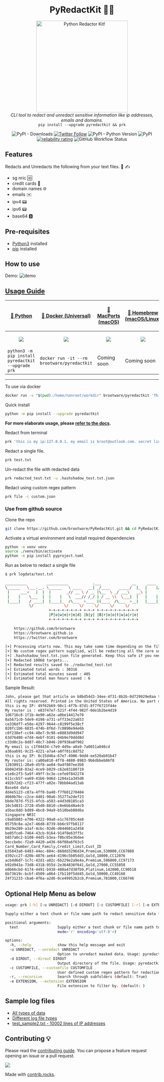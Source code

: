 <br>
<h1 align="center">PyRedactKit 🔐📝</h1>

<p align="center">
  <img src="./images/pyredacthead.gif" alt="Python Redactor Kit!" width="300" height="300"/>
<br />
<i>CLI tool to redact and unredact sensitive information like ip addresses, emails and domains.</i>
<br/>
<code>pip install --upgrade pyredactkit && prk</code>
</p>

<p align="center">
   <img alt="PyPI - Downloads" src="https://pepy.tech/badge/pyredactkit/month">
   <!-- <img alt="PyPI - Downloads" src="https://pepy.tech/badge/pyredactkit"> -->
   <a href="https://twitter.com/brootware"><img src="https://img.shields.io/twitter/follow/brootware?style=social" alt="Twitter Follow"></a>
   <img alt="PyPI - Python Version" src="https://img.shields.io/pypi/pyversions/pyredactkit"> <img alt="PyPI" src="https://img.shields.io/pypi/v/pyredactkit">
   <a href="https://sonarcloud.io/summary/new_code?id=brootware_PyRedactKit"><img src="https://sonarcloud.io/api/project_badges/measure?project=brootware_PyRedactKit&metric=alert_status" alt="reliability rating"></a>
   <img alt="GitHub Workflow Status" src="https://img.shields.io/github/workflow/status/brootware/pyredactkit/CI?label=CI&branch=main">
</p>

## Features

Redacts and Unredacts the following from your text files. 📄 ✍️

- sg nric 🆔
- credit cards 🏧
- domain names 🌐
- emails ✉️
- ipv4 📟
- ipv6 📟
- base64 🅱️

## Pre-requisites

- [Python3](https://www.python.org/downloads/) installed
- [pip](https://packaging.python.org/en/latest/guides/installing-using-pip-and-virtual-environments/) installed

## How to use

Demo:
![demo](./images/pyredactdemo.gif)

## [Usage Guide](https://github.com/brootware/PyRedactKit/wiki/Usage)

| <p align="center"><a href="https://pypi.org/project/pyredactkit">🐍 Python | <p align="center"><a href="https://hub.docker.com/r/brootware/pyredactkit">🐋 Docker (Universal) | <p align="center"><a href="https://ports.macports.org/port/pyredactkit/summary">🍎 MacPorts (macOS) | <p align="center"><a href="https://formulae.brew.sh/formula/pyredactkit">🍺 Homebrew (macOS/Linux) |
| --------------------------------------------------------------------- | --------------------------------------------------------------------------------- | --------------------------------------------------------------------------------- |--------------------------------------------------------------------------------- |
| <p align="center"><img src="https://github.com/brootware/PyRedactKit/blob/main/images/python.png?raw=true" /></p>    | <p align="center"><img src="https://github.com/brootware/PyRedactKit/blob/main/images/docker.png?raw=true" /></p> | <p align="center"><img src="https://github.com/brootware/PyRedactKit/blob/main/images/macports.png?raw=true" /></p> | <p align="center"><img src="https://github.com/brootware/PyRedactKit/blob/main/images/homebrew.png?raw=true" /></p> |
| `python3 -m pip install pyredactkit --upgrade prk` | `docker run -it --rm brootware/pyredactkit` | Coming soon | Coming soon |

<hr>

To use via docker

```bash
docker run -v "$(pwd):/home/nonroot/workdir" brootware/pyredactkit 'This is my ip: 127.0.0.1. My email is brute@gmail.com. My favorite secret link is github.com'
```

Quick install

```bash
python -m pip install --upgrade pyredactkit
```

**For more elaborate usage, please [refer to the docs](https://github.com/brootware/PyRedactKit/wiki/Usage).**

Redact from terminal

```bash
prk 'this is my ip:127.0.0.1. my email is broot@outlook.com. secret link is github.com'
```

Redact a single file.

```bash
prk test.txt 
```

Un-redact the file with redacted data

```bash
prk redacted_test.txt -u .hashshadow_test.txt.json 
```

Redact using custom regex pattern

```bash
prk file -c custom.json
```

### Use from github source

Clone the repo

```bash
git clone https://github.com/brootware/PyRedactKit.git && cd PyRedactKit
```

Activate a virtual environment and install required dependencies

```bash
python -m venv venv
source ./venv/bin/activate
python -m pip install pyproject.toml
```

<!-- poetry install 
python -c "import nltk
import ssl

try:
    _create_unverified_https_context = ssl._create_unverified_context
except AttributeError:
    pass
else:
    ssl._create_default_https_context =_create_unverified_https_context

nltk.download('popular')" -->

Run as below to redact a single file

```bash
$ prk logdata/test.txt                                    

__________         __________           .___              __     ____  __.__  __   
\______   \___.__. \______   \ ____   __| _/____    _____/  |_  |    |/ _|__|/  |_ 
 |     ___<   |  |  |       _// __ \ / __ |\__  \ _/ ___\   __\ |      < |  \   __\
 |    |    \___  |  |    |   \  ___// /_/ | / __ \\  \___|  |   |    |  \|  ||  |  
 |____|    / ____|  |____|_  /\___  >____ |(____  /\___  >__|   |____|__ \__||__|  
           \/              \/     \/     \/     \/     \/               \/                                                                                                                 
                    +-+-+-+-+-+-+-+ +-+-+ +-+-+-+-+-+-+-+-+-+
                    |P|o|w|e|r|e|d| |b|y| |B|r|o|o|t|w|a|r|e|
                    +-+-+-+-+-+-+-+ +-+-+ +-+-+-+-+-+-+-+-+-+
            
    https://github.com/brootware
    https://brootware.github.io     
    https://twitter.com/brootware                                                                        
    
[+] Processing starts now. This may take some time depending on the file size. Monitor the redacted file size to monitor progress
[+] No custom regex pattern supplied, will be redacting all the core sensitive data supported
[+] .hashshadow_test.txt.json file generated. Keep this safe if you need to undo the redaction.
[+] Redacted 10068 targets...
[+] Redacted results saved to ./redacted_test.txt
[+] Estimated total words : 30316
[+] Estimated total minutes saved : 405
[+] Estimated total man hours saved : 6
```

Sample Result:

```txt
John, please get that article on b8bd54d3-34ee-4f31-8b2b-0d729929e8aa to me by 5:00PM on Jan 9th 2012. 4:00 would be ideal, actually. If you have any questions, You can reach me at(519)-236-2723 or get in touch with my associate at 7b3c7641-4b09-4e00-8e02-0e68e47b0ded.
All rights reserved. Printed in the United States of America. No part of this book may be used or reproduced in any manner whatsoever without written permission except in the case of brief quotations embodied in critical articles and reviews. For information address HarperCollins Publishers, 10 East 53rd Street, New York, NY 10022. His name is David. I met him and John last week. Gowtham Teja Kanneganti is a good student. I was born on Oct 4, 1995. My Indian mobile number is +91-7761975545. After coming to USA I got a new number +1-405-413-5255. I live on 1003 E Brooks St, Norman, Ok, 73071. I met  a child, who is playing with josh.
this is my IP: 49f62b69-98c1-4f7b-87d1-8f7f6723f44e
My router is : e83747e7-521f-4f44-982f-0de1b2be4d19
1d6716c8-1f1b-4e90-a62e-a0be14417e78
0a5671c0-5de9-4198-a731-aff33e22a653
ce336df7-e58e-4297-9644-c8199f5e38cf
020fc1b6-6035-474b-8f6d-7c0890e94e6b
c0f238ef-cc94-48e7-9c98-e8883d9dd947
63d76480-e7d4-4ebf-9101-04b9e70ddd8d
c33d0c2a-8d87-48c7-b846-20f938a8f902
My email is c1f04434-c7e9-4d9a-a0a9-7a0651a046cd
a36aab91-9c25-4221-a7a4-a0ff01c8d752
this is my IP: 0c15d46a-67e7-4906-9dd4-ee520ab91b47
My router is: ca00a810-4ff8-4880-8983-9b6dbbeb06f8
12830911-20a9-45f8-ae04-9a4f807ee3b8
6b042458-83a2-4ce9-b029-c62e83180719
e1e8c2f3-5a9f-49ff-bc3e-cefe0f842274
611ccb57-ea69-41b6-946d-1284a1a345d0
492b72d2-cf23-477f-a02e-78bb04ad13ab
Base64 data
dd4e5123-c87a-4ff0-ba40-f7f601270484
d660b76c-c2ce-4401-90a6-35277a2def23
bbde787d-f515-4fcb-a583-e4d3d8185ca3
10c5d831-2728-45d0-8810-c0e6bb40a4c9
a5bac8dd-bd89-4bc8-94a9-b510beb88d6a
Singapore NRIC
c9a85803-e706-4322-99a0-e1c76705c4e8
05759c8a-a2e7-46d8-8739-bb6c97fb8117
0b29e289-a3af-4cbc-92d6-d044601a2458
be05fce6-7464-43cb-9164-914f8e63ff5c
b857a0c2-b108-44d5-b3ea-f0bc05e36dee
5eccbebc-f2a9-4420-a436-66f08a6f63c5
Card_Number,Card_Family,Credit_Limit,Cust_ID
b35843a8-6483-44ec-884c-868dd3296d34,Premium,530000,CC67088
d392cc27-d20b-4876-ae64-4196c5b05dd3,Gold,18000,CC12076
acb4d6d7-1c7c-42d1-a02c-6b229e2a9e4a,Premium,596000,CC97173
b92d943a-73d8-4318-955d-2e364836f641,Gold,27000,CC55858
e0b66cbd-6174-4491-b938-408a47d38fb9,Platinum,142000,CC90518
6b73619c-bcbf-4509-a064-1fb110f5dd45,Gold,50000,CC49168
24f31233-cba6-4f6a-a2d6-0ce49952b2cb,Premium,781000,CC66746
```

## Optional Help Menu as below

```bash
usage: prk [-h] [-u UNREDACT] [-d DIROUT] [-c CUSTOMFILE] [-r] [-e EXTENSION] [text ...]

Supply either a text chunk or file name path to redact sensitive data from it.

positional arguments:
  text                  Supply either a text chunk or file name path to redact sensitive data from command prompt. (default: <_io.TextIOWrapper name='<stdin>'
                        mode='r' encoding='utf-8'>)

options:
  -h, --help            show this help message and exit
  -u UNREDACT, --unredact UNREDACT
                        Option to unredact masked data. Usage: pyredactkit [redacted_file] -u [.hashshadow.json] (default: None)
  -d DIROUT, --dirout DIROUT
                        Output directory of the file. Usage: pyredactkit [file/filestoredact] -d [redacted_dir] (default: None)
  -c CUSTOMFILE, --customfile CUSTOMFILE
                        User defined custom regex pattern for redaction. Usage: pyredactkit [file/filestoredact] -c [customfile.json] (default: None)
  -r, --recursive       Search through subfolders (default: True)
  -e EXTENSION, --extension EXTENSION
                        File extension to filter by. (default: )
```

## Sample log files

- [All types of data](./logdata/test.txt)
- [Different log file types](./logdata/)
- [test_sample2.txt - 10002 lines of IP addresses](https://sanitizationbq.s3.ap-southeast-1.amazonaws.com/test_sample2.txt)

## Contributing 💡

Please read the [contributing guide](https://github.com/brootware/PyRedactKit/wiki/Contributing). You can propose a feature request opening an issue or a pull request.

<a href="https://github.com/brootware/PyRedactKit/graphs/contributors">
  <img src="https://contrib.rocks/image?repo=brootware/PyRedactKit" />
</a>

Made with [contrib.rocks](https://contrib.rocks).
